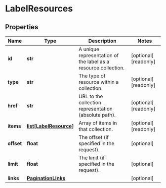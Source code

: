 # LabelResources

## Properties
| Name | Type | Description | Notes |
| ------------ | ------------- | ------------- | ------------- |
| **id** | **str** | A unique representation of the label as a resource collection. | [optional] [readonly]  |
| **type** | **str** | The type of resource within a collection. | [optional] [readonly]  |
| **href** | **str** | URL to the collection representation (absolute path). | [optional] [readonly]  |
| **items** | [**list[LabelResource]**](LabelResource.md) | Array of items in that collection. | [optional] [readonly]  |
| **offset** | **float** | The offset (if specified in the request). | [optional]  |
| **limit** | **float** | The limit (if specified in the request). | [optional]  |
| **links** | [**PaginationLinks**](PaginationLinks.md) |  | [optional]  |


